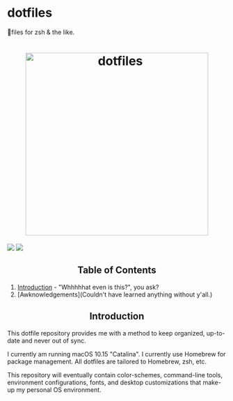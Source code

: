 # dotfiles
🔧files for zsh &amp; the like.

<h1 align='center'>
  <img alt="dotfiles" src="https://dotfiles.github.io/images/dotfiles-logo.png" width="420px" />
</h1>

![](https://github.com/laivial/dotfiles/blob/master/screenshots/terminal:wallpaper.png)
![](https://github.com/laivial/dotfiles/blob/master/screenshots/screenfetch.png)


<h2 align='center'>Table of Contents</h2>

1. [Introduction](#introduction) - "Whhhhhat even is this?", you ask?
2. [Awknowledgements](Couldn't have learned anything without y'all.)


<h2 align='center'>Introduction</h2>

This dotfile repository provides me with a method to keep organized, up-to-date and never out of sync.

I currently am running macOS 10.15 "Catalina". I currently use Homebrew for package management. All dotfiles are tailored to Homebrew, zsh, etc.

This repository will eventually contain color-schemes, command-line tools, environment configurations, fonts, and desktop customizations that make-up my personal OS environment.
